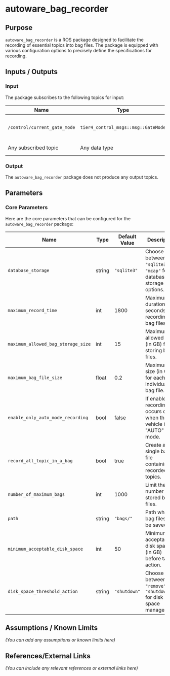 # autoware_bag_recorder

## Purpose

`autoware_bag_recorder` is a ROS package designed to facilitate the recording of essential topics into bag files. The package is equipped with various configuration options to precisely define the specifications for recording.

## Inputs / Outputs

### Input

The package subscribes to the following topics for input:

| Name                         | Type                                | Description                                                                                           |
| ---------------------------- | ----------------------------------- | ----------------------------------------------------------------------------------------------------- |
| `/control/current_gate_mode` | `tier4_control_msgs::msg::GateMode` | This topic is required for recording bag files when `enable_only_auto_mode_recording` is set to true. |
| Any subscribed topic         | Any data type                       | Subscribe to any target topic that you want to save in a bag file.                                    |

### Output

The `autoware_bag_recorder` package does not produce any output topics.

## Parameters

### Core Parameters

Here are the core parameters that can be configured for the `autoware_bag_recorder` package:

| Name                               | Type   | Default Value | Description                                                           |
| ---------------------------------- | ------ | ------------- | --------------------------------------------------------------------- |
| `database_storage`                 | string | `"sqlite3"`   | Choose between `"sqlite3"` or `"mcap"` for database storage options.  |
| `maximum_record_time`              | int    | 1800          | Maximum duration (in seconds) for recording bag files.                |
| `maximum_allowed_bag_storage_size` | int    | 15            | Maximum allowed size (in GB) for storing bag files.                   |
| `maximum_bag_file_size`            | float  | 0.2           | Maximum size (in GB) for each individual bag file.                    |
| `enable_only_auto_mode_recording`  | bool   | false         | If enabled, recording occurs only when the vehicle is in "AUTO" mode. |
| `record_all_topic_in_a_bag`        | bool   | true          | Create a single bag file containing all recorded topics.              |
| `number_of_maximum_bags`           | int    | 1000          | Limit the number of stored bag files.                                 |
| `path`                             | string | `"bags/"`     | Path where bag files will be saved.                                   |
| `minimum_acceptable_disk_space`    | int    | 50            | Minimum acceptable disk space (in GB) before taking action.           |
| `disk_space_threshold_action`      | string | `"shutdown"`  | Choose between `"remove"` or `"shutdown"` for disk space management.  |

## Assumptions / Known Limits

_(You can add any assumptions or known limits here)_

## References/External Links

_(You can include any relevant references or external links here)_
